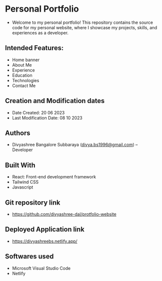 # Personal Portfolio

* Welcome to my personal portfolio! This repository contains the source code for my personal website, where I showcase my projects, skills, and experiences as a developer.


 
## Intended Features: 

* Home banner 
* About Me
* Experience
* Education
* Technologies
* Contact Me




## Creation and Modification dates

* Date Created: 20 06 2023
* Last Modification Date: 08 10 2023



## Authors

* Divyashree Bangalore Subbaraya (divya.bs1996@gmail.com) – Developer 



## Built With

* React: Front-end development framework
* Tailwind CSS
* Javascript




## Git repository link

* https://github.com/divyashree-dal/protfolio-website



## Deployed Application link

* https://divyashreebs.netlify.app/



## Softwares used

* Microsoft Visual Studio Code
* Netlify



